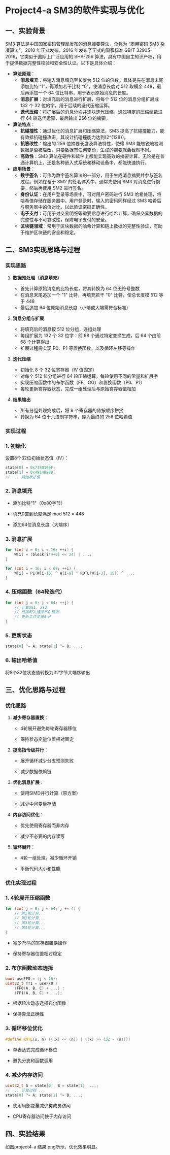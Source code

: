 # Project4-a SM3的软件实现与优化 
## 一、实验背景
SM3 算法是中国国家密码管理局发布的消息摘要算法，全称为 “商用密码 SM3 杂凑算法”。2010 年正式发布，2016 年发布了正式的国家标准 GB/T 32905-2016。它类似于国际上广泛应用的 SHA-256 算法，具有中国自主知识产权，用于提供数据完整性校验和安全性认证。以下是具体介绍：
-   **算法原理**：
    -   **消息填充**：将输入消息填充至长度为 512 位的倍数。具体是先在消息末尾添加比特 “1”，再添加若干比特 “0”，使消息长度对 512 取模余 448，最后再添加一个 64 位比特串，用于表示原始消息的长度。
    -   **消息扩展**：对填充后的消息进行扩展，将每个 512 位的消息分组扩展成 132 个 32 位的字，用于后续的迭代压缩运算。
    -   **迭代压缩**：将扩展后的消息分块并逐块迭代压缩，通过特定的压缩函数进行 64 轮迭代运算，最后输出 256 位的摘要。
-   **算法特点**：
    -   **抗碰撞性**：通过优化的消息扩展和压缩算法，SM3 提高了抗碰撞能力，能有效抵抗碰撞攻击，其设计抗碰撞能力达到\(2^{128}\)。
    -   **抗篡改性**：输出的 256 位摘要长度及算法特性，使得 SM3 能敏锐地检测数据是否被篡改，只要数据有任何变动，生成的摘要就会截然不同。
    -   **高效性**：SM3 算法在硬件和软件上都能实现高效的摘要计算，无论是在普通计算机上，还是各种嵌入式系统和移动设备中，都能快速执行。
-   **应用场景**：
    -   **数字签名**：可作为数字签名算法的一部分，用于生成消息摘要并参与签名过程。例如在基于 SM2 的签名体系中，通常先使用 SM3 对消息进行摘要，然后再使用 SM2 进行签名。
    -   **身份认证**：在用户登录等场景中，可对用户密码进行 SM3 哈希处理，将哈希值存储在服务器中。用户登录时，输入的密码同样经过 SM3 哈希后与服务器中的值对比，以此验证密码正确性。
    -   **电子支付**：可用于对交易明细等重要信息进行哈希计算，确保交易数据的完整性与不可篡改性，保障电子支付的安全。
    -   **区块链领域**：常用于区块数据的哈希计算和链上数据的完整性验证，有助于维护区块链的安全和稳定。

## 二、SM3实现思路与过程
### 实现思路
1.  **数据预处理（消息填充）**
    
    -   首先计算原始消息的比特长度，将其转换为 64 位无符号整数
    -   在消息末尾追加一个 "1" 比特，再填充若干 "0" 比特，使总长度模 512 等于 448
    -   最后追加 64 位原始消息长度（小端或大端需符合标准）
2.  **消息分组与扩展**
    
    -   将填充后的消息按 512 位分组，逐组处理
    -   每组扩展为 132 个 32 位字：前 68 个通过特定变换生成，后 64 个由前 68 个计算得出
    -   扩展过程需实现 P0、P1 等置换函数，以及循环左移等操作
3.  **迭代压缩**
    
    -   初始化 8 个 32 位寄存器（IV 值固定）
    -   对每个 512 位分组进行 64 轮压缩运算，每轮使用不同的常量和扩展字
    -   实现压缩函数中的布尔函数（FF、GG）和置换函数（P0、P1）
    -   每轮更新寄存器状态，完成一组处理后与原始寄存器值相加
4.  **结果输出**
    
    -   所有分组处理完成后，将 8 个寄存器的值按顺序拼接
    -   转换为 64 位十六进制字符串，即为最终的 256 位哈希值
 
### 实现过程
### 1. 初始化

设置8个32位初始状态值（IV）：
```cpp
state[0] = 0x7380166F;
state[1] = 0x4914B2B9;
// ... 其他状态值
```
### 2. 消息填充

-   添加比特"1"（0x80字节）
    
-   填充0直到长度满足 mod 512 = 448
    
-   添加64位消息长度（大端序）

### 3. 消息扩展
```cpp
for (int i = 0; i < 16; ++i) {
    W[i] = (block[i*4+0] << 24) | ...;
}

for (int i = 16; i < 68; ++i) {
    W[i] = P1(W[i-16] ^ W[i-9] ^ ROTL(W[i-3], 15)) ^ ...;
}
```
### 4. 压缩函数（64轮迭代）
```cpp
for (int j = 0; j < 64; ++j) {
    // 计算SS1, SS2
    // 根据轮次选择布尔函数
    // 更新工作变量A-H
}
```

### 5. 更新状态
```cpp
state[0] ^= A; state[1] ^= B; ...;
```
### 6. 输出哈希值

将8个32位状态值转换为32字节大端序输出
## 三、优化思路与过程
### 优化思路

1.  **减少寄存器置换**：
    
    -   4轮展开避免每轮寄存器移位
        
    -   保持状态变量位置相对固定
        
2.  **提高指令级并行**：
    
    -   展开循环减少分支预测失败
        
    -   减少数据依赖链
        
3.  **优化消息扩展**：
    
    -   使用SIMD并行计算（原方案）
        
    -   减少中间变量存储
        
4.  **内存访问优化**：
    
    -   优先使用寄存器而非内存
        
    -   减少不必要的内存读写
        
5.  **循环展开**：
    
    -   4轮一组处理，减少循环开销
        
    -   平衡代码大小和性能
### 优化实现过程

### 1. 4轮展开压缩函数
```cpp
for (int j = 0; j < 64; j += 4) {
    // 第1轮计算...
    // 第2轮计算...
    // 第3轮计算...
    // 第4轮计算...
}
```
-   减少75%的寄存器置换操作
    
-   保持寄存器位置相对稳定
### 2. 布尔函数动态选择
```cpp
bool useFF0 = (j < 16);
uint32_t TT1 = useFF0 ? 
    (FF0(A, B, C) + ...) :
    (FF1(A, B, C) + ...);
```
-   根据轮次动态选择布尔函数
    
-   保持算法正确性
### 3. 循环移位优化
```cpp
#define ROTL(x, n) (((x) << (n)) | ((x) >> (32 - (n))))
```
-   单表达式完成循环移位
    
-   避免分支和函数调用
### 4. 减少内存访问
```cpp
uint32_t A = state[0], B = state[1], ...;
// ... 计算过程 ...
state[0] ^= A; state[1] ^= B; ...;
```
-   使用局部变量减少类成员访问
    
-   CPU寄存器访问快于内存访问
## 四、实验结果
如图project4-a 结果.png所示，优化效果明显。
